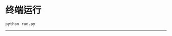 # 终端运行

```shell
python run.py
```
***********************************************************************************************************************************************************************************************************************************************************************